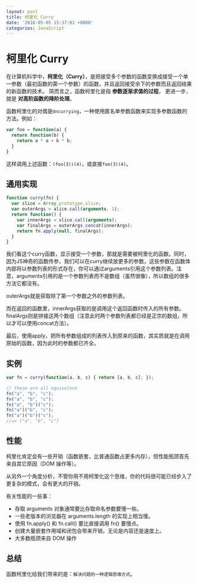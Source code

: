 ```yaml
---
layout: post
title: 柯里化 Curry
date: '2016-05-05 15:37:01 +0800'
categories: JavaScript
---
```


# 柯里化 Curry

在计算机科学中，**柯里化（Curry）**，是把接受多个参数的函数变换成接受一个单一参数（最初函数的第一个参数）的函数，并且返回接受余下的参数而且返回结果的新函数的技术。 简而言之，函数柯里化是指 **参数逐渐求值的过程**， 更进一步，就是 **对高阶函数的降阶处理**。

函数柯里化的对偶是`Uncurrying`，一种使用匿名单参数函数来实现多参数函数的方法。例如：

```javascript
var foo = function(a) {
  return function(b) {
    return a * a + b * b;
  }
}
```

这样调用上述函数：`(foo(3))(4)`，或直接`foo(3)(4)`。

## 通用实现

```javascript
function curry(fn) {
  var slice = Array.prototype.slice;
  var outerArgs = alice.call(arguments, 1);
  return function() {
    var innerArgs = slice.call(arguments);
    var finalArgs = outerArgs.concat(innerArgs);
    return fn.apply(null, finalArgs);
  }
}
```

我们看这个curry函数，显示接受一个参数，那就是需要被柯里化的函数。同时，因为JS神奇的函数传参，我们可以在curry继续放更多的参数，这些参数在函数体内部将以参数列表的形式存在，你可以通过arguments引用这个参数列表。注意，arguments引用的是一个参数列表而不是数组（虽然很像），所以数组的很多方法它都没有。

outerArgs就是获取除了第一个参数之外的参数列表。

而在返回的函数里，innerArgs获取的是调用这个返回函数时传入的所有参数。finalArgs则是拼接这两个数组（注意此时两个参数列表都已经是正宗的数组，所以才可以使用concat方法）。

最后，使用apply，把所有参数组成的列表传入到原来的函数，其实质就是在调用原始的函数，因为此时的参数都已齐全。

## 实例

```javascript
var fn = curry(function(a, b, c) { return [a, b, c]; });

// these are all equivalent
fn("a", "b", "c");
fn("a", "b", "c");
fn("a", "b")("c");
fn("a")("b", "c");
fn("a")("b")("c");
//=> ["a", "b", "c"]
```

## 性能

柯里化肯定会有一些开销（函数嵌套，比普通函数占更多内存），但性能瓶颈首先来自其它原因（DOM 操作等）。

从另外一个角度分析，不管你用不用柯里化这个思维，你的代码很可能已经步入了更复杂的模式，会有更大的开销。

有关性能的一些事：

- 存取 arguments 对象通常要比存取命名参数要慢一些。
- 一些老版本的浏览器在 arguments.length 的实现上相当慢。
- 使用 fn.apply() 和 fn.call() 要比直接调用 fn() 要慢点。
- 创建大量嵌套作用域和闭包会带来开销，无论是内容还是速度上。
- 大多数瓶颈来自 DOM 操作

## 总结

函数柯里化给我们带来的是：`解决问题的一种逻辑思维方式`。
